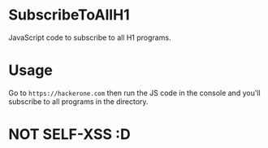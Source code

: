 # SubscribeToAllH1
JavaScript code to subscribe to all H1 programs.
# Usage
Go to `https://hackerone.com` then run the JS code in the console and you'll subscribe to all programs in the directory.

# NOT SELF-XSS :D 
